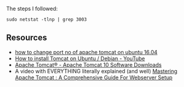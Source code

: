 The steps I followed:

```
sudo netstat -tlnp | grep 3003
```

## Resources
- [how to change port no of apache tomcat on ubuntu 16.04](https://www.youtube.com/watch?v=9FCCNADKkmk)
- [How to install Tomcat on Ubuntu / Debian - YouTube](https://www.youtube.com/watch?v=7i0wj2QYo4M)
- [Apache Tomcat® - Apache Tomcat 10 Software Downloads](https://tomcat.apache.org/download-10.cgi)
- A video with EVERYTHING literally explained (and well) 
	[Mastering Apache Tomcat : A Comprehensive Guide For Webserver Setup](https://www.youtube.com/watch?v=c7qZAL1bHi0)